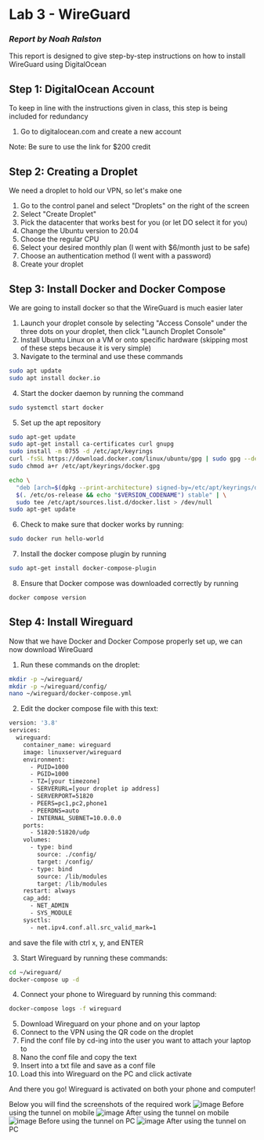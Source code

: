 # Lab 3 - WireGuard
### _Report by Noah Ralston_

This report is designed to give step-by-step instructions on how to install WireGuard using DigitalOcean

## Step 1: DigitalOcean Account
To keep in line with the instructions given in class, this step is being included for redundancy

1. Go to digitalocean.com and create a new account

Note: Be sure to use the link for $200 credit

## Step 2: Creating a Droplet
We need a droplet to hold our VPN, so let's make one
1. Go to the control panel and select "Droplets" on the right of the screen
2. Select "Create Droplet"
3. Pick the datacenter that works best for you (or let DO select it for you)
4. Change the Ubuntu version to 20.04
5. Choose the regular CPU
6. Select your desired monthly plan (I went with $6/month just to be safe)
7. Choose an authentication method (I went with a password)
8. Create your droplet

## Step 3: Install Docker and Docker Compose
We are going to install docker so that the WireGuard is much easier later
1. Launch your droplet console by selecting "Access Console" under the three dots on your droplet, then click "Launch Droplet Console"
2. Install Ubuntu Linux on a VM or onto specific hardware (skipping most of these steps because it is very simple)
3. Navigate to the terminal and use these commands
```sh
sudo apt update
sudo apt install docker.io
```
4. Start the docker daemon by running the command
```sh
sudo systemctl start docker
```
5. Set up the apt repository
```sh
sudo apt-get update
sudo apt-get install ca-certificates curl gnupg
sudo install -m 0755 -d /etc/apt/keyrings
curl -fsSL https://download.docker.com/linux/ubuntu/gpg | sudo gpg --dearmor -o /etc/apt/keyrings/docker.gpg
sudo chmod a+r /etc/apt/keyrings/docker.gpg

echo \
  "deb [arch=$(dpkg --print-architecture) signed-by=/etc/apt/keyrings/docker.gpg] https://download.docker.com/linux/ubuntu \
  $(. /etc/os-release && echo "$VERSION_CODENAME") stable" | \
  sudo tee /etc/apt/sources.list.d/docker.list > /dev/null
sudo apt-get update
```

6. Check to make sure that docker works by running:
```sh
sudo docker run hello-world
```

7. Install the docker compose plugin by running
```sh
sudo apt-get install docker-compose-plugin
```

8. Ensure that Docker compose was downloaded correctly by running
```sh
docker compose version
```

## Step 4: Install Wireguard
Now that we have Docker and Docker Compose properly set up, we can now download WireGuard
1. Run these commands on the droplet:
```sh
mkdir -p ~/wireguard/
mkdir -p ~/wireguard/config/
nano ~/wireguard/docker-compose.yml
```
2. Edit the docker compose file with this text:
```sh
version: '3.8'
services:
  wireguard:
    container_name: wireguard
    image: linuxserver/wireguard
    environment:
      - PUID=1000
      - PGID=1000
      - TZ=[your timezone]
      - SERVERURL=[your droplet ip address]
      - SERVERPORT=51820
      - PEERS=pc1,pc2,phone1
      - PEERDNS=auto
      - INTERNAL_SUBNET=10.0.0.0
    ports:
      - 51820:51820/udp
    volumes:
      - type: bind
        source: ./config/
        target: /config/
      - type: bind
        source: /lib/modules
        target: /lib/modules
    restart: always
    cap_add:
      - NET_ADMIN
      - SYS_MODULE
    sysctls:
      - net.ipv4.conf.all.src_valid_mark=1
```
and save the file with ctrl x, y, and ENTER

3. Start Wireguard by running these commands:
```sh
cd ~/wireguard/
docker-compose up -d
```
4. Connect your phone to Wireguard by running this command:
```sh
docker-compose logs -f wireguard
```
5. Download Wireguard on your phone and on  your laptop
6. Connect to the VPN using the QR code on the droplet
7. Find the conf file by cd-ing into the user you want to attach your laptop to
8. Nano the conf file and copy the text
9. Insert into a txt file and save as a conf file
10. Load this into Wireguard on the PC and click activate

And there you go! Wireguard is activated on both your phone and computer!

Below you will find the screenshots of the required work
![image](IPLeakPhone1.jpg)
Before using the tunnel on mobile
![image](IPLeakPhone2.jpg)
After using the tunnel on mobile
![image](ipleak1.png)
Before using the tunnel on PC
![image](ipleak2.png)
After using the tunnel on PC
